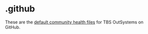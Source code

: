 # .github

These are the [default community health files](https://help.github.com/en/articles/creating-a-default-community-health-file-for-your-organization) for TBS OutSystems on GitHub.